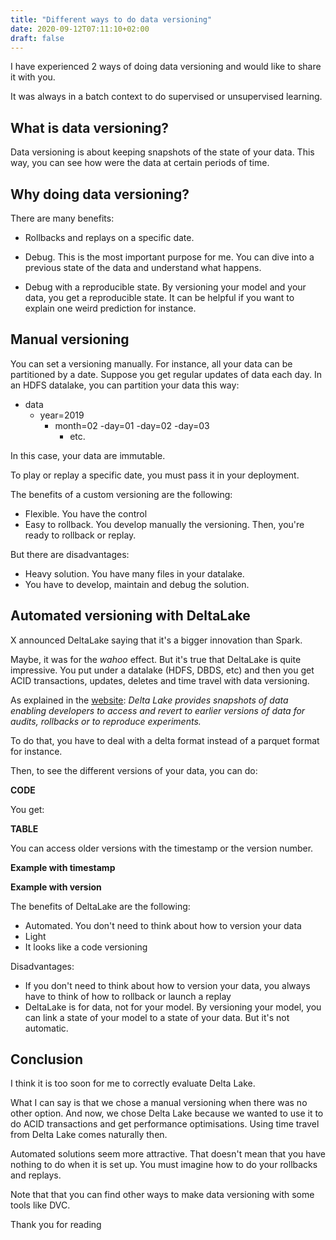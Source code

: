 ```yaml
---
title: "Different ways to do data versioning"
date: 2020-09-12T07:11:10+02:00
draft: false
---
```


I have experienced 2 ways of doing data versioning and would like to share it with you.

It was always in a batch context to do supervised or unsupervised learning.

## What is data versioning? 

Data versioning is about keeping snapshots of the state of your data.
This way, you can see how were the data at certain periods of time.

## Why doing data versioning?

There are many benefits:
 
- Rollbacks and replays on a specific date.

- Debug. This is the most important purpose for me. You can dive into a previous state of the data and understand what happens.

- Debug with a reproducible state. By versioning your model and your data, you get a reproducible state. It can be helpful if you want to explain one weird prediction for instance.

## Manual versioning

You can set a versioning manually. For instance, all your data can be partitioned by a date. Suppose you get regular updates of data each day. In an HDFS datalake, you can partition your data this way:

- data
    - year=2019
        - month=02
            -day=01
            -day=02
            -day=03
            - etc.
            
In this case, your data are immutable.
 
To play or replay a specific date, you must pass it in your deployment. 

The benefits of a custom versioning are the following:

- Flexible. You have the control
- Easy to rollback. You develop manually the versioning. Then, you're ready to rollback or replay.

But there are disadvantages:

- Heavy solution. You have many files in your datalake.
- You have to develop, maintain and debug the solution. 

## Automated versioning with DeltaLake

X announced DeltaLake saying that it's a bigger innovation than Spark.

Maybe, it was for the *wahoo* effect. But it's true that DeltaLake is quite impressive. You put under a datalake (HDFS, DBDS, etc) and then you get ACID transactions, updates, deletes and time travel with data versioning.

As explained in the [website](https://delta.io/):
*Delta Lake provides snapshots of data enabling developers to access and revert to earlier versions of data for audits, rollbacks or to reproduce experiments.*

To do that, you have to deal with a delta format instead of a parquet format for instance.

Then, to see the different versions of your data, you can do:

**CODE**

You get:

**TABLE**

You can access older versions with the timestamp or the version number.

**Example with timestamp**

**Example with version**

The benefits of DeltaLake are the following:

- Automated. You don't need to think about how to version your data
- Light
- It looks like a code versioning

Disadvantages:

- If you don't need to think about how to version your data, you always have to think of how to rollback or launch a replay
- DeltaLake is for data, not for your model. By versioning your model, you can link a state of your model to a state of your data. But it's not automatic.

## Conclusion

I think it is too soon for me to correctly evaluate Delta Lake. 

What I can say is that we chose a manual versioning when there was no other option. And now, we chose Delta Lake because we wanted to use it to do ACID transactions and get performance optimisations. Using time travel from Delta Lake comes naturally then.

Automated solutions seem more attractive. That doesn't mean that you have nothing to do when it is set up. You must imagine how to do your rollbacks and replays.

Note that that you can find other ways to make data versioning with some tools like DVC.

Thank you for reading

